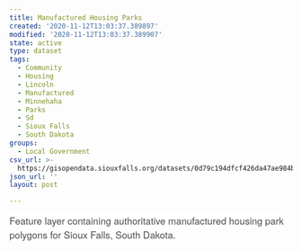 ```yaml
---
title: Manufactured Housing Parks
created: '2020-11-12T13:03:37.389897'
modified: '2020-11-12T13:03:37.389907'
state: active
type: dataset
tags:
  - Community
  - Housing
  - Lincoln
  - Manufactured
  - Minnehaha
  - Parks
  - Sd
  - Sioux Falls
  - South Dakota
groups:
  - Local Government
csv_url: >-
  https://gisopendata.siouxfalls.org/datasets/0d79c194dfcf426da47ae984b9f7886e_17.csv?outSR=%7B%22latestWkid%22%3A32164%2C%22wkid%22%3A32164%7D
json_url: ''
layout: post

---
```

<span style='color: rgb(76, 76, 76); font-family: &quot;Avenir Next W01&quot;, &quot;Avenir Next W00&quot;, &quot;Avenir Next&quot;, Avenir, &quot;Helvetica Neue&quot;, sans-serif; font-size: 17px; font-style: normal; font-variant-ligatures: normal; font-variant-caps: normal; font-weight: 400; letter-spacing: normal; orphans: 2; text-align: start; text-indent: 0px; text-transform: none; white-space: normal; widows: 2; word-spacing: 0px; -webkit-text-stroke-width: 0px; background-color: rgb(255, 255, 255); text-decoration-style: initial; text-decoration-color: initial; display: inline !important; float: none;'>Feature layer containing authoritative manufactured housing park polygons for Sioux Falls, South Dakota.</span>
